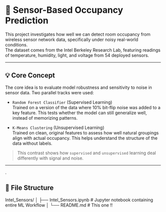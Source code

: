 # 🧠 Sensor-Based Occupancy Prediction
This project investigates how well we can detect room occupancy from wireless sensor network data, specifically under noisy real-world conditions.<br>
The dataset comes from the Intel Berkeley Research Lab, featuring readings of temperature, humidity, light, and voltage from 54 deployed sensors.

---

## 💡 Core Concept
The core idea is to evaluate model robustness and sensitivity to noise in sensor data. Two parallel tracks were used:

- `Random Forest Classifier` (Supervised Learning)<br>
Trained on a version of the data where 10% bit-flip noise was added to a key feature. This tests whether the model can still generalize well, instead of memorizing patterns.

- `K-Means Clustering` (Unsupervised Learning)<br>
Trained on clean, original features to assess how well natural groupings align with actual occupancy. This helps understand the structure of the data without labels.
>This contrast shows how `supervised` and `unsupervised` learning deal differently with signal and noise.

---

.

## 📁 File Structure

Intel_Sensors/
│
├── Intel_Sensors.ipynb    # Jupyter notebook containing entire ML Workflow
│
└── README.md              # This one !!
